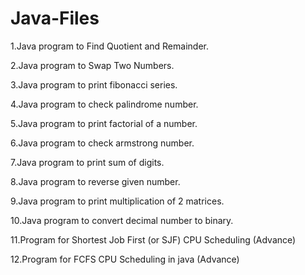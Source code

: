 # Java-Files
1.Java program to Find Quotient and Remainder.

2.Java program to Swap Two Numbers.

3.Java program to print fibonacci series.

4.Java program to check palindrome number.

5.Java program to print factorial of a number.

6.Java program to check armstrong number.

7.Java program to print sum of digits.

8.Java program to reverse given number.

9.Java program to print multiplication of 2 matrices.

10.Java program to convert decimal number to binary.

11.Program for Shortest Job First (or SJF) CPU Scheduling (Advance)

12.Program for FCFS CPU Scheduling in java (Advance)
